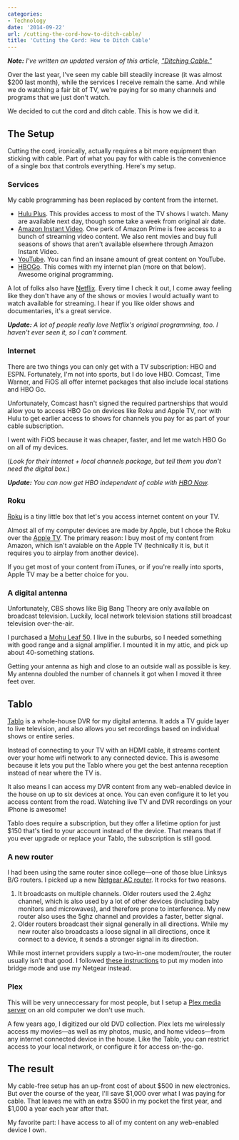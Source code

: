 ```yaml
---
categories:
- Technology
date: '2014-09-22'
url: /cutting-the-cord-how-to-ditch-cable/
title: 'Cutting the Cord: How to Ditch Cable'
---
```


***Note:*** *I've written an updated version of this article, ["Ditching Cable."](/ditching-cable/)*

Over the last year, I've seen my cable bill steadily increase (it was almost $200 last month), while the services I receive remain the same. And while we do watching a fair bit of TV, we're paying for so many channels and programs that we just don't watch.

We decided to cut the cord and ditch cable. This is how we did it.

<!--more-->

## The Setup

Cutting the cord, ironically, actually requires a bit more equipment than sticking with cable. Part of what you pay for with cable is the convenience of a single box that controls everything. Here's my setup.

### Services

My cable programming has been replaced by content from the internet.

- [Hulu Plus](http://www.hulu.com/plus). This provides access to most of the TV shows I watch. Many are available next day, though some take a week from original air date.
- [Amazon Instant Video](http://www.amazon.com/Instant-Video/). One perk of Amazon Prime is free access to a bunch of streaming video content. We also rent movies and buy full seasons of shows that aren't available elsewhere through Amazon Instant Video.
- [YouTube](https://www.youtube.com/). You can find an insane amount of great content on YouTube.
- [HBOGo](http://hbogo.com). This comes with my internet plan (more on that below). Awesome original programming.

A lot of folks also have [Netflix](https://www.netflix.com/). Every time I check it out, I come away feeling like they don't have any of the shows or movies I would actually want to watch available for streaming. I hear if you like older shows and documentaries, it's a great service.

***Update:*** *A lot of people really love Netflix's original programming, too. I haven't ever seen it, so I can't comment.*

### Internet

There are two things you can only get with a TV subscription: HBO and ESPN. Fortunately, I'm not into sports, but I do love HBO. Comcast, Time Warner, and FiOS all offer internet packages that also include local stations and HBO Go.

Unfortunately, Comcast hasn't signed the required partnerships that would allow you to access HBO Go on devices like Roku and Apple TV, nor with Hulu to get earlier access to shows for channels you pay for as part of your cable subscription.

I went with FiOS because it was cheaper, faster, and let me watch HBO Go on all of my devices.

(*Look for their internet + local channels package, but tell them you don't need the digital box.*)

***Update:*** *You can now get HBO independent of cable with [HBO Now](https://order.hbonow.com/).*

### Roku

[Roku](https://www.roku.com/products/roku-3) is a tiny little box that let's you access internet content on your TV.

Almost all of my computer devices are made by Apple, but I chose the Roku over the [Apple TV](https://www.apple.com/appletv/). The primary reason: I buy most of my content from Amazon, which isn't avaiable on the Apple TV (technically it is, but it requires you to airplay from another device).

If you get most of your content from iTunes, or if you're really into sports, Apple TV may be a better choice for you.

### A digital antenna

Unfortunately, CBS shows like Big Bang Theory are only available on broadcast television. Luckily, local network television stations still broadcast television over-the-air.

I purchased a [Mohu Leaf 50](http://www.gomohu.com/shop/temp-ultimate50.html). I live in the suburbs, so I needed something with good range and a signal amplifier. I mounted it in my attic, and pick up about 40-something stations.

Getting your antenna as high and close to an outside wall as possible is key. My antenna doubled the number of channels it got when I moved it three feet over.

## Tablo

[Tablo](http://www.tablotv.com/) is a whole-house DVR for my digital antenna. It adds a TV guide layer to live television, and also allows you set recordings based on individual shows or entire series.

Instead of connecting to your TV with an HDMI cable, it streams content over your home wifi network to any connected device. This is awesome because it lets you put the Tablo where you get the best antenna reception instead of near where the TV is.

It also means I can access my DVR content from any web-enabled device in the house on up to six devices at once. You can even configure it to let you access content from the road. Watching live TV and DVR recordings on your iPhone is awesome!

Tablo does require a subscription, but they offer a lifetime option for just $150 that's tied to your account instead of the device. That means that if you ever upgrade or replace your Tablo, the subscription is still good.


### A new router

I had been using the same router since college&mdash;one of those blue Linksys B/G routers. I picked up a new [Netgear AC router](http://thewirecutter.com/reviews/best-wi-fi-router/). It rocks for two reasons.

1. It broadcasts on multiple channels. Older routers used the 2.4ghz channel, which is also used by a lot of other devices (including baby monitors and microwaves), and therefore prone to interference. My new router also uses the 5ghz channel and provides a faster, better signal.
2. Older routers broadcast their signal generally in all directions. While my new router also broadcasts a loose signal in all directions, once it connect to a device, it sends a stronger signal in its direction.

While most internet providers supply a two-in-one modem/router, the router usually isn't that good. I followed [these instructions](http://jmikola.net/blog/fios-actiontec/) to put my moden into bridge mode and use my Netgear instead.

### Plex

This will be very unneccessary for most people, but I setup a [Plex media server](https://plex.tv/) on an old computer we don't use much.

A few years ago, I digitized our old DVD collection. Plex lets me wirelessly access my movies&mdash;as well as my photos, music, and home videos&mdash;from any internet connected device in the house. Like the Tablo, you can restrict access to your local network, or configure it for access on-the-go.

## The result

My cable-free setup has an up-front cost of about $500 in new electronics. But over the course of the year, I'll save $1,000 over what I was paying for cable. That leaves me with an extra $500 in my pocket the first year, and $1,000 a year each year after that.

My favorite part: I have access to all of my content on any web-enabled device I own.